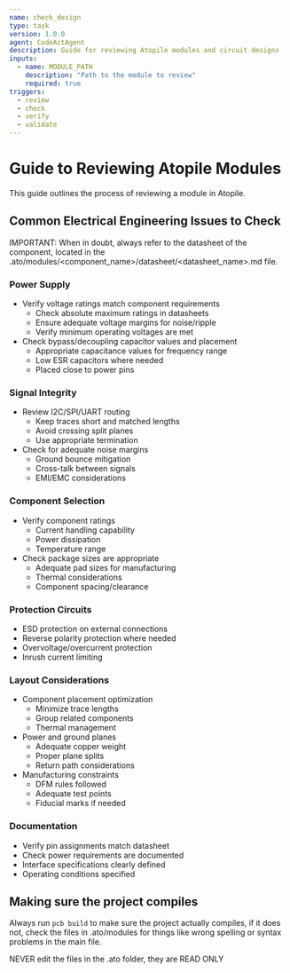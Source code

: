 ```yaml
---
name: check_design
type: task
version: 1.0.0
agent: CodeActAgent
description: Guide for reviewing Atopile modules and circuit designs
inputs:
  - name: MODULE_PATH
    description: "Path to the module to review"
    required: true
triggers:
  - review
  - check
  - verify
  - validate
---
```


# Guide to Reviewing Atopile Modules

This guide outlines the process of reviewing a module in Atopile.

## Common Electrical Engineering Issues to Check

IMPORTANT: When in doubt, always refer to the datasheet of the component, located in the .ato/modules/<component_name>/datasheet/<datasheet_name>.md file.

### Power Supply
- Verify voltage ratings match component requirements
  - Check absolute maximum ratings in datasheets
  - Ensure adequate voltage margins for noise/ripple
  - Verify minimum operating voltages are met
- Check bypass/decoupling capacitor values and placement
  - Appropriate capacitance values for frequency range
  - Low ESR capacitors where needed
  - Placed close to power pins

### Signal Integrity 
- Review I2C/SPI/UART routing
  - Keep traces short and matched lengths
  - Avoid crossing split planes
  - Use appropriate termination
- Check for adequate noise margins
  - Ground bounce mitigation
  - Cross-talk between signals
  - EMI/EMC considerations

### Component Selection
- Verify component ratings
  - Current handling capability
  - Power dissipation
  - Temperature range
- Check package sizes are appropriate
  - Adequate pad sizes for manufacturing
  - Thermal considerations
  - Component spacing/clearance

### Protection Circuits
- ESD protection on external connections
- Reverse polarity protection where needed
- Overvoltage/overcurrent protection
- Inrush current limiting

### Layout Considerations
- Component placement optimization
  - Minimize trace lengths
  - Group related components
  - Thermal management
- Power and ground planes
  - Adequate copper weight
  - Proper plane splits
  - Return path considerations
- Manufacturing constraints
  - DFM rules followed
  - Adequate test points
  - Fiducial marks if needed

### Documentation
- Verify pin assignments match datasheet
- Check power requirements are documented
- Interface specifications clearly defined
- Operating conditions specified

## Making sure the project compiles

Always run `pcb build` to make sure the project actually compiles, if it does not, check the files in .ato/modules for things like wrong spelling or syntax problems in the main file.

NEVER edit the files in the .ato folder, they are READ ONLY
